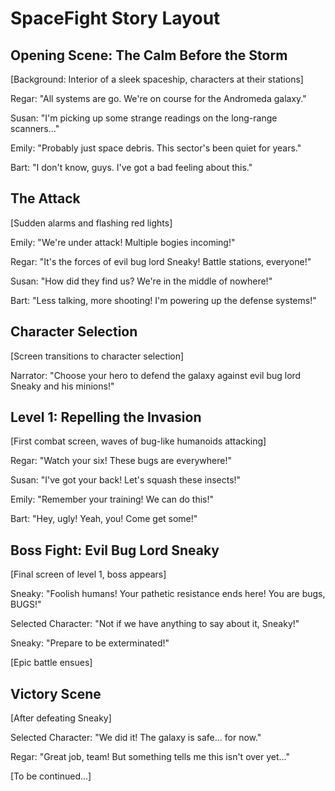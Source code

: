 # SpaceFight Story Layout

## Opening Scene: The Calm Before the Storm

[Background: Interior of a sleek spaceship, characters at their stations]

Regar: "All systems are go. We're on course for the Andromeda galaxy."

Susan: "I'm picking up some strange readings on the long-range scanners..."

Emily: "Probably just space debris. This sector's been quiet for years."

Bart: "I don't know, guys. I've got a bad feeling about this."

## The Attack

[Sudden alarms and flashing red lights]

Emily: "We're under attack! Multiple bogies incoming!"

Regar: "It's the forces of evil bug lord Sneaky! Battle stations, everyone!"

Susan: "How did they find us? We're in the middle of nowhere!"

Bart: "Less talking, more shooting! I'm powering up the defense systems!"

## Character Selection

[Screen transitions to character selection]

Narrator: "Choose your hero to defend the galaxy against evil bug lord Sneaky and his minions!"

## Level 1: Repelling the Invasion

[First combat screen, waves of bug-like humanoids attacking]

Regar: "Watch your six! These bugs are everywhere!"

Susan: "I've got your back! Let's squash these insects!"

Emily: "Remember your training! We can do this!"

Bart: "Hey, ugly! Yeah, you! Come get some!"

## Boss Fight: Evil Bug Lord Sneaky

[Final screen of level 1, boss appears]

Sneaky: "Foolish humans! Your pathetic resistance ends here! You are bugs, BUGS!"

Selected Character: "Not if we have anything to say about it, Sneaky!"

Sneaky: "Prepare to be exterminated!"

[Epic battle ensues]

## Victory Scene

[After defeating Sneaky]

Selected Character: "We did it! The galaxy is safe... for now."

Regar: "Great job, team! But something tells me this isn't over yet..."

[To be continued...]
